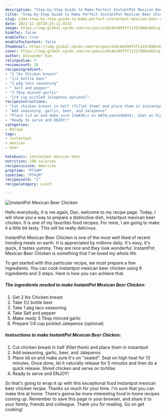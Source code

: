 ```yaml
---
description: "Step-by-Step Guide to Make Perfect InstantPot Mexican Beer Chicken"
title: "Step-by-Step Guide to Make Perfect InstantPot Mexican Beer Chicken"
slug: 1344-step-by-step-guide-to-make-perfect-instantpot-mexican-beer-chicken
date: 2021-11-18T10:35:11.033Z
image: https://img-global.cpcdn.com/recipes/a10c8e599f5f1133/680x482cq70/instantpot-mexican-beer-chicken-recipe-main-photo.jpg
hideToc: false
enableToc: true
enableTocContent: false
thumbnail: https://img-global.cpcdn.com/recipes/a10c8e599f5f1133/680x482cq70/instantpot-mexican-beer-chicken-recipe-main-photo.jpg
cover: https://img-global.cpcdn.com/recipes/a10c8e599f5f1133/680x482cq70/instantpot-mexican-beer-chicken-recipe-main-photo.jpg
author: Alexander Kim
ratingvalue: 3
reviewcount: 18
recipeingredient:
- "2 lbs Chicken breast"
- "1/2 bottle beer"
- "1 pkg taco seasoning"
- " Salt and pepper"
- "3 Tbsp minced garlic"
- "1/4 cup pickled Jalepenos optional"
recipeinstructions:
- "Cut chicken breast in half (fillet them) and place them in instantpot"
- "Add seasoning, garlic, beer, and Jalepenos"
- "Place lid on and make sure it&#39;s on &#34;sealed&#34;. Seat on high heat for 13 minutes. Once done, let it naturally release for 5 minutes and then do a quick release. Shred chicken and serve on tortillas"
- "Ready to serve and ENJOY!"
categories:
- Recipe
tags:
- instantpot
- mexican
- beer

katakunci: instantpot mexican beer 
nutrition: 290 calories
recipecuisine: American
preptime: "PT16M"
cooktime: "PT43M"
recipeyield: "2"
recipecategory: Lunch

---
```



![InstantPot Mexican Beer Chicken](https://img-global.cpcdn.com/recipes/a10c8e599f5f1133/680x482cq70/instantpot-mexican-beer-chicken-recipe-main-photo.jpg)

Hello everybody, it is me again, Dan, welcome to my recipe page. Today, I will show you a way to prepare a distinctive dish, instantpot mexican beer chicken. It is one of my favorites food recipes. For mine, I am going to make it a little bit tasty. This will be really delicious.



InstantPot Mexican Beer Chicken is one of the most well liked of recent trending meals on earth. It is appreciated by millions daily. It's easy, it's quick, it tastes yummy. They are nice and they look wonderful. InstantPot Mexican Beer Chicken is something that I've loved my whole life.


To get started with this particular recipe, we must prepare a few ingredients. You can cook instantpot mexican beer chicken using 6 ingredients and 3 steps. Here is how you can achieve that.

<!--inarticleads1-->

##### The ingredients needed to make InstantPot Mexican Beer Chicken:

1. Get 2 lbs Chicken breast
1. Take 1/2 bottle beer
1. Take 1 pkg taco seasoning
1. Take  Salt and pepper
1. Make ready 3 Tbsp minced garlic
1. Prepare 1/4 cup pickled Jalepenos (optional)




<!--inarticleads2-->

##### Instructions to make InstantPot Mexican Beer Chicken:

1. Cut chicken breast in half (fillet them) and place them in instantpot
1. Add seasoning, garlic, beer, and Jalepenos
1. Place lid on and make sure it&#39;s on &#34;sealed&#34;. Seat on high heat for 13 minutes. Once done, let it naturally release for 5 minutes and then do a quick release. Shred chicken and serve on tortillas
1. Ready to serve and ENJOY!



So that's going to wrap it up with this exceptional food instantpot mexican beer chicken recipe. Thanks so much for your time. I'm sure that you can make this at home. There's gonna be more interesting food in home recipes coming up. Remember to save this page in your browser, and share it to your family, friends and colleague. Thank you for reading. Go on get cooking!
